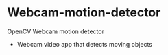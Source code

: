 # Webcam-motion-detector
OpenCV Webcam motion detector
* Webcam video app that detects moving objects
